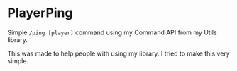 # PlayerPing
Simple `/ping [player]` command using my Command API from my Utils library.

This was made to help people with using my library.
I tried to make this very simple.